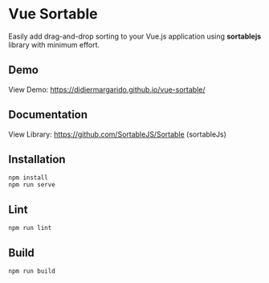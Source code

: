 # Vue Sortable

Easily add drag-and-drop sorting to your Vue.js application using **sortablejs** library with minimum effort.

## Demo

View Demo: https://didiermargarido.github.io/vue-sortable/

## Documentation

View Library: https://github.com/SortableJS/Sortable (sortableJs)

## Installation
```
npm install
npm run serve
```

## Lint
```
npm run lint
```

## Build
```
npm run build
```
